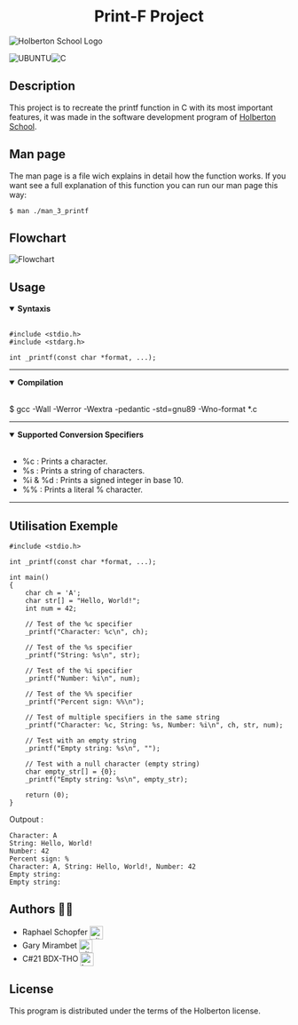 <div align="center">
    <h1>Print-F Project</h1>
</div>

![Holberton School Logo](https://techcrunch.com/wp-content/uploads/2015/11/holberton-logo-horizontal.jpg?w=680)

![UBUNTU](https://img.shields.io/badge/Ubuntu-E95420?style=for-the-badge&logo=ubuntu&logoColor=white)![C](https://img.shields.io/badge/C-00599C?style=for-the-badge&logo=c&logoColor=white)
## Description

This project is to recreate the printf function in C with its most important features, it was made in the software development program of [Holberton School](https://www.holbertonschool.fr/).

## Man page

The man page is a file wich explains in detail how the function works. If you want see a full explanation of this function you can run our man page this way:
```
$ man ./man_3_printf
```


## Flowchart

![Flowchart](https://github.com/RaphSchp/TEST/blob/master/Flowchart%20Template.jpg?raw=true)

## Usage

<details open>
<summary> <strong> Syntaxis </strong> </summary>

<br>

```
#include <stdio.h>
#include <stdarg.h>

int _printf(const char *format, ...);
```

- - -

<details open>
<summary> <strong> Compilation </strong> </summary>

<br>


$ gcc -Wall -Werror -Wextra -pedantic -std=gnu89 -Wno-format *.c
 
 - - -
 
<details open>
<summary> <strong> Supported Conversion Specifiers </strong> </summary>

<br>

* %c : Prints a character.
* %s : Prints a string of characters.
* %i & %d : Prints a signed integer in base 10.
* %% : Prints a literal % character.

</details>

- - -

## Utilisation Exemple

```
#include <stdio.h>

int _printf(const char *format, ...);

int main() 
{
    char ch = 'A';
    char str[] = "Hello, World!";
    int num = 42;

    // Test of the %c specifier
    _printf("Character: %c\n", ch);

    // Test of the %s specifier
    _printf("String: %s\n", str);

    // Test of the %i specifier
    _printf("Number: %i\n", num);

    // Test of the %% specifier
    _printf("Percent sign: %%\n");

    // Test of multiple specifiers in the same string
    _printf("Character: %c, String: %s, Number: %i\n", ch, str, num);

    // Test with an empty string
    _printf("Empty string: %s\n", "");

    // Test with a null character (empty string)
    char empty_str[] = {0};
    _printf("Empty string: %s\n", empty_str);

    return (0);
}
```
Outpout :
```
Character: A
String: Hello, World!
Number: 42
Percent sign: %
Character: A, String: Hello, World!, Number: 42
Empty string:
Empty string:

```


## Authors :fist_right::fist_left:

* Raphael Schopfer <a href="https://github.com/RaphSchp" rel="nofollow"><img align="center" alt="github" src="https://www.vectorlogo.zone/logos/github/github-tile.svg" height="24" /></a>
* Gary Mirambet <a href="https://github.com/PereDeMacron" rel="nofollow"><img align="center" alt="github" src="https://www.vectorlogo.zone/logos/github/github-tile.svg" height="24" /></a>
* C#21 BDX-THO <a href="https://www.youtube.com/watch?v=dQw4w9WgXcQ" rel="nofollow"><img align="center" alt="heart" src="https://vectorwiki.com/images/a2I5f__heart.svg" height="24" /></a>

## License

This program is distributed under the terms of the Holberton license.

